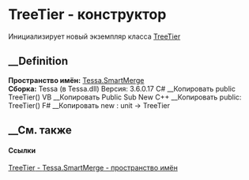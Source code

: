 # TreeTier<T> \- конструктор
Инициализирует новый экземпляр класса
[TreeTier<T>](T_Tessa_SmartMerge_TreeTier_1.htm)
##  __Definition
 **Пространство имён:** [Tessa.SmartMerge](N_Tessa_SmartMerge.htm)  
 **Сборка:** Tessa (в Tessa.dll) Версия: 3.6.0.17
C# __Копировать
     public TreeTier()
VB __Копировать
     Public Sub New
C++ __Копировать
     public:
    TreeTier()
F# __Копировать
     new : unit -> TreeTier
##  __См. также
#### Ссылки
[TreeTier<T> \- ](T_Tessa_SmartMerge_TreeTier_1.htm)
[Tessa.SmartMerge - пространство имён](N_Tessa_SmartMerge.htm)
